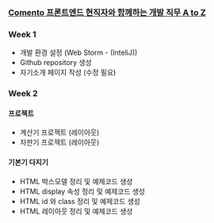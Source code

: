 ### [Comento 프론트엔드 현직자와 함께하는 개발 직무 A to Z](https://comento.kr/classroom/15182])

### Week 1
- 개발 환경 설정 (Web Storm - (InteliJ))
- Github repository 생성
- 자기소개 페이지 작성 (수정 필요)

### Week 2
#### 프로젝트
- 계산기 프로젝트 (레이아웃)
- 자판기 프로젝트 (레이아웃)

#### 기본기 다지기
- HTML 박스모델 정리 및 예제코드 생성
- HTML display 속성 정리 및 예제코드 생성
- HTML id 와 class 정리 및 예제코드 생성
- HTML 레이아웃 정리 및 예제코드 생성